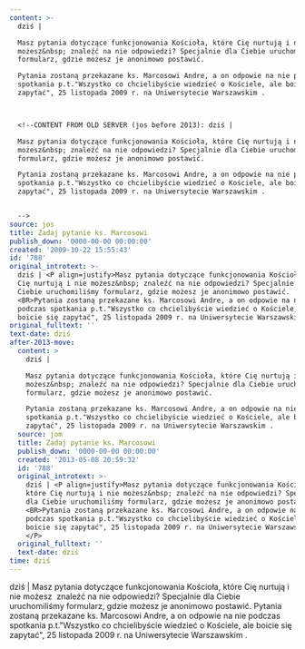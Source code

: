 ```yaml
---
content: >-
  dziś | 

  Masz pytania dotyczące funkcjonowania Kościoła, które Cię nurtują i nie
  możesz&nbsp; znaleźć na nie odpowiedzi? Specjalnie dla Ciebie uruchomiliśmy
  formularz, gdzie możesz je anonimowo postawić. 

  Pytania zostaną przekazane ks. Marcosowi Andre, a on odpowie na nie podczas
  spotkania p.t."Wszystko co chcielibyście wiedzieć o Kościele, ale boicie się
  zapytać", 25 listopada 2009 r. na Uniwersytecie Warszawskim . 



  <!--CONTENT FROM OLD SERVER (jos before 2013): dziś | 

  Masz pytania dotyczące funkcjonowania Kościoła, które Cię nurtują i nie
  możesz&nbsp; znaleźć na nie odpowiedzi? Specjalnie dla Ciebie uruchomiliśmy
  formularz, gdzie możesz je anonimowo postawić. 

  Pytania zostaną przekazane ks. Marcosowi Andre, a on odpowie na nie podczas
  spotkania p.t."Wszystko co chcielibyście wiedzieć o Kościele, ale boicie się
  zapytać", 25 listopada 2009 r. na Uniwersytecie Warszawskim . 


  -->
source: jos
title: Zadaj pytanie ks. Marcosowi
publish_down: '0000-00-00 00:00:00'
created: '2009-10-22 15:55:43'
id: '788'
original_introtext: >-
  dziś | <P align=justify>Masz pytania dotyczące funkcjonowania Kościoła, które
  Cię nurtują i nie możesz&nbsp; znaleźć na nie odpowiedzi? Specjalnie dla
  Ciebie uruchomiliśmy formularz, gdzie możesz je anonimowo postawić.
  <BR>Pytania zostaną przekazane ks. Marcosowi Andre, a on odpowie na nie
  podczas spotkania p.t."Wszystko co chcielibyście wiedzieć o Kościele, ale
  boicie się zapytać", 25 listopada 2009 r. na Uniwersytecie Warszawskim . </P>
original_fulltext: ''
text-date: dziś
after-2013-move:
  content: >
    dziś | 

    Masz pytania dotyczące funkcjonowania Kościoła, które Cię nurtują i nie
    możesz&nbsp; znaleźć na nie odpowiedzi? Specjalnie dla Ciebie uruchomiliśmy
    formularz, gdzie możesz je anonimowo postawić. 

    Pytania zostaną przekazane ks. Marcosowi Andre, a on odpowie na nie podczas
    spotkania p.t."Wszystko co chcielibyście wiedzieć o Kościele, ale boicie się
    zapytać", 25 listopada 2009 r. na Uniwersytecie Warszawskim . 
  source: jom
  title: Zadaj pytanie ks. Marcosowi
  publish_down: '0000-00-00 00:00:00'
  created: '2013-05-08 20:59:32'
  id: '788'
  original_introtext: >-
    dziś | <P align=justify>Masz pytania dotyczące funkcjonowania Kościoła,
    które Cię nurtują i nie możesz&nbsp; znaleźć na nie odpowiedzi? Specjalnie
    dla Ciebie uruchomiliśmy formularz, gdzie możesz je anonimowo postawić.
    <BR>Pytania zostaną przekazane ks. Marcosowi Andre, a on odpowie na nie
    podczas spotkania p.t."Wszystko co chcielibyście wiedzieć o Kościele, ale
    boicie się zapytać", 25 listopada 2009 r. na Uniwersytecie Warszawskim .
    </P>
  original_fulltext: ''
  text-date: dziś
time: dziś
---
```

dziś | 
Masz pytania dotyczące funkcjonowania Kościoła, które Cię nurtują i nie możesz&nbsp; znaleźć na nie odpowiedzi? Specjalnie dla Ciebie uruchomiliśmy formularz, gdzie możesz je anonimowo postawić. 
Pytania zostaną przekazane ks. Marcosowi Andre, a on odpowie na nie podczas spotkania p.t."Wszystko co chcielibyście wiedzieć o Kościele, ale boicie się zapytać", 25 listopada 2009 r. na Uniwersytecie Warszawskim . 


<!--CONTENT FROM OLD SERVER (jos before 2013): dziś | 
Masz pytania dotyczące funkcjonowania Kościoła, które Cię nurtują i nie możesz&nbsp; znaleźć na nie odpowiedzi? Specjalnie dla Ciebie uruchomiliśmy formularz, gdzie możesz je anonimowo postawić. 
Pytania zostaną przekazane ks. Marcosowi Andre, a on odpowie na nie podczas spotkania p.t."Wszystko co chcielibyście wiedzieć o Kościele, ale boicie się zapytać", 25 listopada 2009 r. na Uniwersytecie Warszawskim . 

-->

<!--{{json:{"created_date":"2009-10-22 15:55:43","publish_down":"0000-00-00 00:00:00","id":"788"}}}-->